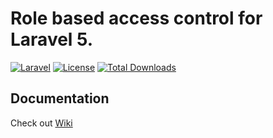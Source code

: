 # Role based access control for Laravel 5.

[![Laravel](https://img.shields.io/badge/Laravel-~5.0-orange.svg?style=flat-square)](http://laravel.com)
[![License](http://img.shields.io/badge/license-MIT-brightgreen.svg?style=flat-square)](https://tldrlegal.com/license/mit-license)
[![Total Downloads](http://img.shields.io/packagist/dt/aliukevicius/laravel-rbac.svg?style=flat-square)](https://packagist.org/packages/aliukevicius/laravel-rbac)

## Documentation

Check out [Wiki](https://github.com/aliukevicius/laravel-rbac/wiki) 



